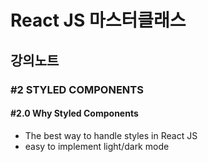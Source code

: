 # React JS 마스터클래스

## 강의노트

### #2 STYLED COMPONENTS

#### #2.0 Why Styled Components

- The best way to handle styles in React JS
- easy to implement light/dark mode
